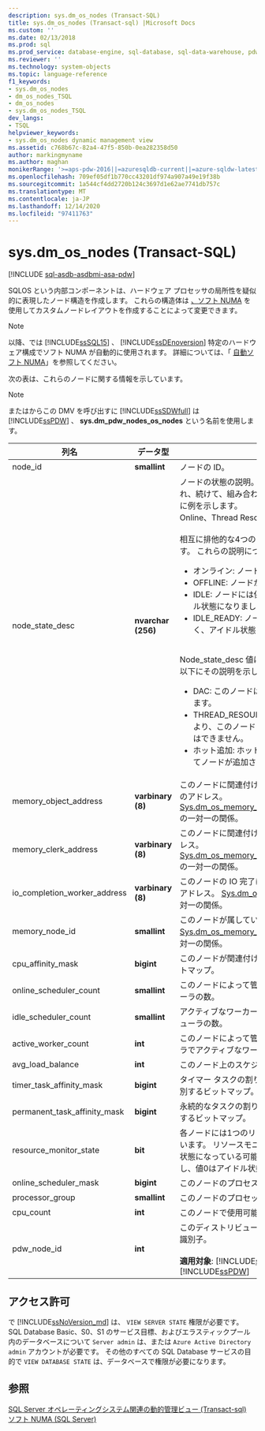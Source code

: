 ```yaml
---
description: sys.dm_os_nodes (Transact-SQL)
title: sys.dm_os_nodes (Transact-sql) |Microsoft Docs
ms.custom: ''
ms.date: 02/13/2018
ms.prod: sql
ms.prod_service: database-engine, sql-database, sql-data-warehouse, pdw
ms.reviewer: ''
ms.technology: system-objects
ms.topic: language-reference
f1_keywords:
- sys.dm_os_nodes
- dm_os_nodes_TSQL
- dm_os_nodes
- sys.dm_os_nodes_TSQL
dev_langs:
- TSQL
helpviewer_keywords:
- sys.dm_os_nodes dynamic management view
ms.assetid: c768b67c-82a4-47f5-850b-0ea282358d50
author: markingmyname
ms.author: maghan
monikerRange: '>=aps-pdw-2016||=azuresqldb-current||=azure-sqldw-latest||>=sql-server-2016||>=sql-server-linux-2017||=azuresqldb-mi-current'
ms.openlocfilehash: 709ef05df1b770cc43201df974a907a49e19f38b
ms.sourcegitcommit: 1a544cf4dd2720b124c3697d1e62ae7741db757c
ms.translationtype: MT
ms.contentlocale: ja-JP
ms.lasthandoff: 12/14/2020
ms.locfileid: "97411763"
---
```

# <a name="sysdm_os_nodes-transact-sql"></a>sys.dm_os_nodes (Transact-SQL)
[!INCLUDE [sql-asdb-asdbmi-asa-pdw](../../includes/applies-to-version/sql-asdb-asdbmi-asa-pdw.md)]

SQLOS という内部コンポーネントは、ハードウェア プロセッサの局所性を疑似的に表現したノード構造を作成します。 これらの構造体は [、ソフト NUMA](../../database-engine/configure-windows/soft-numa-sql-server.md) を使用してカスタムノードレイアウトを作成することによって変更できます。  

> [!NOTE]
> 以降、では [!INCLUDE[ssSQL15](../../includes/sssql15-md.md)] 、 [!INCLUDE[ssDEnoversion](../../includes/ssdenoversion-md.md)] 特定のハードウェア構成でソフト NUMA が自動的に使用されます。 詳細については、「 [自動ソフト NUMA](../../database-engine/configure-windows/soft-numa-sql-server.md#automatic-soft-numa)」を参照してください。
  
次の表は、これらのノードに関する情報を示しています。  
  
> [!NOTE]
> またはからこの DMV を呼び出すに [!INCLUDE[ssSDWfull](../../includes/sssdwfull-md.md)] は [!INCLUDE[ssPDW](../../includes/sspdw-md.md)] 、 **sys.dm_pdw_nodes_os_nodes** という名前を使用します。  
  
|列名|データ型|説明|  
|-----------------|---------------|-----------------|  
|node_id|**smallint**|ノードの ID。|  
|node_state_desc|**nvarchar (256)**|ノードの状態の説明。 相互排他的な値から先に表示され、続けて、組み合わせ可能な値が表示されます。 次に例を示します。<br /> Online、Thread Resources Low、Lazy Preemptive<br /><br />相互に排他的な4つの node_state_desc 値があります。 これらの説明については、以下に説明します。<br /><ul><li>オンライン: ノードはオンラインです<li>OFFLINE: ノードがオフラインです<li>IDLE: ノードには保留中の作業要求がなく、アイドル状態になりました。<li>IDLE_READY: ノードには保留中の作業要求がなく、アイドル状態に入る準備ができています。</li></ul><br />Node_state_desc 値には3つの組み合わせがあります。以下にその説明を示します。<br /><ul><li>DAC: このノードは [専用管理接続](../../database-engine/configure-windows/diagnostic-connection-for-database-administrators.md)用に予約されています。<li>THREAD_RESOURCES_LOW: メモリ不足の状態により、このノードに新しいスレッドを作成することはできません。<li>ホット追加: ホットアド CPU イベントへの応答としてノードが追加されたことを示します。</li></ul>|  
|memory_object_address|**varbinary (8)**|このノードに関連付けられているメモリ オブジェクトのアドレス。 [Sys.dm_os_memory_objects](../../relational-databases/system-dynamic-management-views/sys-dm-os-memory-objects-transact-sql.md).memory_object_address の一対一の関係。|  
|memory_clerk_address|**varbinary (8)**|このノードに関連付けられているメモリクラークのアドレス。 [Sys.dm_os_memory_clerks](../../relational-databases/system-dynamic-management-views/sys-dm-os-memory-clerks-transact-sql.md).memory_clerk_address の一対一の関係。|  
|io_completion_worker_address|**varbinary (8)**|このノードの IO 完了に割り当てられているワーカーのアドレス。 [Sys.dm_os_workers](../../relational-databases/system-dynamic-management-views/sys-dm-os-workers-transact-sql.md).worker_address の一対一の関係。|  
|memory_node_id|**smallint**|このノードが属しているメモリノードの ID。 [Sys.dm_os_memory_nodes](../../relational-databases/system-dynamic-management-views/sys-dm-os-memory-nodes-transact-sql.md).memory_node_id との多対一の関係。|  
|cpu_affinity_mask|**bigint**|このノードが関連付けられている Cpu を識別するビットマップ。|  
|online_scheduler_count|**smallint**|このノードによって管理されているオンラインスケジューラの数。|  
|idle_scheduler_count|**smallint**|アクティブなワーカーの存在しないオンライン スケジューラの数。|  
|active_worker_count|**int**|このノードによって管理されているすべてのスケジューラでアクティブなワーカーの数。|  
|avg_load_balance|**int**|このノード上のスケジューラあたりの平均タスク数。|  
|timer_task_affinity_mask|**bigint**|タイマー タスクの割り当てが可能なスケジューラを識別するビットマップ。|  
|permanent_task_affinity_mask|**bigint**|永続的なタスクの割り当てが可能なスケジューラを識別するビットマップ。|  
|resource_monitor_state|**bit**|各ノードには1つのリソースモニターが割り当てられています。 リソースモニターは、実行中またはアイドル状態になっている可能性があります。 値1は実行を示し、値0はアイドル状態を示します。|  
|online_scheduler_mask|**bigint**|このノードのプロセス関係マスクを識別します。|  
|processor_group|**smallint**|このノードのプロセッサ グループを識別します。|  
|cpu_count |**int** |このノードで使用可能な Cpu の数。 |
|pdw_node_id|**int**|このディストリビューションが配置されているノードの識別子。<br /><br /> **適用対象**: [!INCLUDE[ssSDWfull](../../includes/sssdwfull-md.md)] 、 [!INCLUDE[ssPDW](../../includes/sspdw-md.md)]|  
  
## <a name="permissions"></a>アクセス許可

で [!INCLUDE[ssNoVersion_md](../../includes/ssnoversion-md.md)] は、 `VIEW SERVER STATE` 権限が必要です。   
SQL Database Basic、S0、S1 のサービス目標、およびエラスティックプール内のデータベースについて `Server admin` は、または `Azure Active Directory admin` アカウントが必要です。 その他のすべての SQL Database サービスの目的で `VIEW DATABASE STATE` は、データベースで権限が必要になります。   

## <a name="see-also"></a>参照    
 [SQL Server オペレーティングシステム関連の動的管理ビュー &#40;Transact-sql&#41;](../../relational-databases/system-dynamic-management-views/sql-server-operating-system-related-dynamic-management-views-transact-sql.md)   
 [ソフト NUMA &#40;SQL Server&#41;](../../database-engine/configure-windows/soft-numa-sql-server.md)  
  
